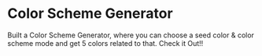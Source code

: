 # Color Scheme Generator
 Built a Color Scheme Generator, where you can choose a seed color & color scheme mode and get 5 colors related to that. Check it Out!!
